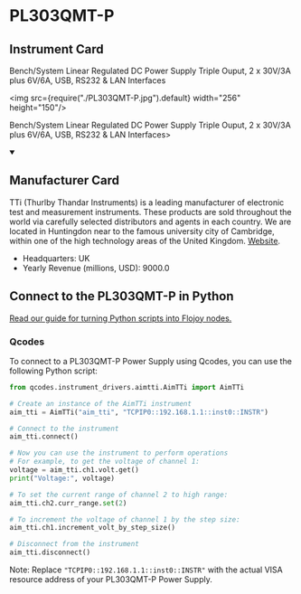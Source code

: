 
# PL303QMT-P

## Instrument Card

<div className="flex">

<div>

Bench/System Linear Regulated DC Power Supply Triple Ouput, 2 x 30V/3A plus 6V/6A, USB, RS232 & LAN Interfaces

</div>

<img src={require("./PL303QMT-P.jpg").default} width="256" height="150"/>

</div>

Bench/System Linear Regulated DC Power Supply Triple Ouput, 2 x 30V/3A plus 6V/6A, USB, RS232 & LAN Interfaces>

<details open>
<summary><h2>Manufacturer Card</h2></summary>

TTi (Thurlby Thandar Instruments) is a leading manufacturer of electronic test and measurement instruments. These products are sold throughout the world via carefully selected distributors and agents in each country. We are located in Huntingdon near to the famous university city of Cambridge, within one of the high technology areas of the United Kingdom. <a href="https://www.aimtti.com/">Website</a>.

<ul>
  <li>Headquarters: UK</li>
  <li>Yearly Revenue (millions, USD): 9000.0</li>
</ul>
</details>

## Connect to the PL303QMT-P in Python

[Read our guide for turning Python scripts into Flojoy nodes.](https://docs.flojoy.ai/custom-nodes/creating-custom-node/)


### Qcodes

To connect to a PL303QMT-P Power Supply using Qcodes, you can use the following Python script:

```python
from qcodes.instrument_drivers.aimtti.AimTTi import AimTTi

# Create an instance of the AimTTi instrument
aim_tti = AimTTi("aim_tti", "TCPIP0::192.168.1.1::inst0::INSTR")

# Connect to the instrument
aim_tti.connect()

# Now you can use the instrument to perform operations
# For example, to get the voltage of channel 1:
voltage = aim_tti.ch1.volt.get()
print("Voltage:", voltage)

# To set the current range of channel 2 to high range:
aim_tti.ch2.curr_range.set(2)

# To increment the voltage of channel 1 by the step size:
aim_tti.ch1.increment_volt_by_step_size()

# Disconnect from the instrument
aim_tti.disconnect()
```

Note: Replace `"TCPIP0::192.168.1.1::inst0::INSTR"` with the actual VISA resource address of your PL303QMT-P Power Supply.

